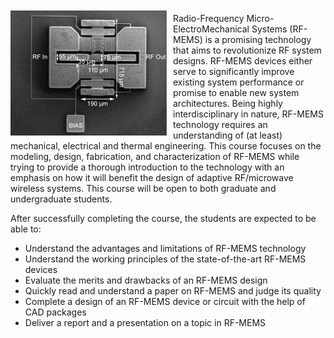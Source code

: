 <img src="/images/eec229.jpg" width="250px" style="float:left; margin-top:10px; margin-right:10px;">

Radio-Frequency Micro-ElectroMechanical Systems (RF-MEMS) is a promising technology that aims to revolutionize RF system designs. RF-MEMS devices either serve to significantly improve existing system performance or promise to enable new system architectures. Being highly interdisciplinary in nature, RF-MEMS technology requires an understanding of (at least) mechanical, electrical and thermal engineering. This course focuses on the modeling, design, fabrication, and characterization of RF-MEMS while trying to provide a thorough introduction to the technology with an emphasis on how it will benefit the design of adaptive RF/microwave wireless systems. This course will be open to both graduate and undergraduate students. 

After successfully completing the course, the students are expected to be able to:
- Understand the advantages and limitations of RF-MEMS technology
- Understand the working principles of the state-of-the-art RF-MEMS devices
- Evaluate the merits and drawbacks of an RF-MEMS design
- Quickly read and understand a paper on RF-MEMS and judge its quality
- Complete a design of an RF-MEMS device or circuit with the help of CAD packages
- Deliver a report and a presentation on a topic in RF-MEMS
